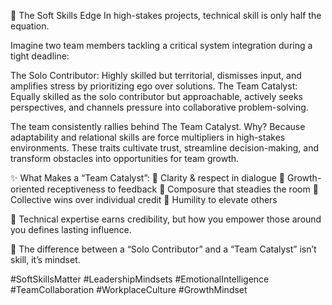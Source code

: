 🚀 The Soft Skills Edge
In high-stakes projects, technical skill is only half the equation. 

Imagine two team members tackling a critical system integration during a tight deadline:

The Solo Contributor: Highly skilled but territorial, dismisses input, and amplifies stress by prioritizing ego over solutions.
The Team Catalyst: Equally skilled as the solo contributor but approachable, actively seeks perspectives, and channels pressure into collaborative problem-solving.

The team consistently rallies behind The Team Catalyst. Why? Because adaptability and relational skills are force multipliers in high-stakes environments. These traits cultivate trust, streamline decision-making, and transform obstacles into opportunities for team growth.

✨ What Makes a “Team Catalyst”:
🔹 Clarity & respect in dialogue
🔹 Growth-oriented receptiveness to feedback
🔹 Composure that steadies the room
🔹 Collective wins over individual credit
🔹 Humility to elevate others

📌 Technical expertise earns credibility, but how you empower those around you defines lasting influence.

📌 The difference between a “Solo Contributor” and a “Team Catalyst” isn’t skill, it’s mindset.

#SoftSkillsMatter #LeadershipMindsets #EmotionalIntelligence #TeamCollaboration #WorkplaceCulture #GrowthMindset
